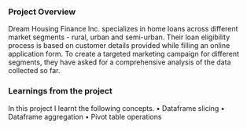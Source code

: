 ### Project Overview

 Dream Housing Finance Inc. specializes in home loans across different market segments - rural, urban and semi-urban. Their loan eligibility process is based on customer details provided while filling an online application form. To create a targeted marketing campaign for different segments, they have asked for a comprehensive analysis of the data collected so far.


### Learnings from the project

 In this project I learnt the following concepts.
	•	Dataframe slicing
	•	Dataframe aggregation
	•	Pivot table operations



